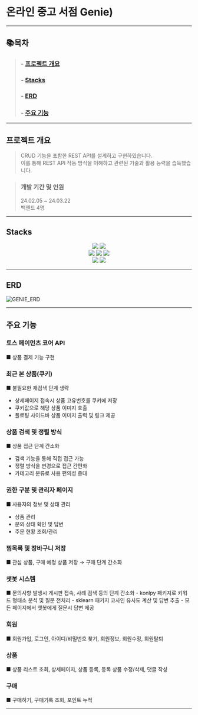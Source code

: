 # 온라인 중고 서점 Genie)

* * *

## 📚목차
>
>###   - [프로젝트 개요](#프로젝트-개요)
>###   - [Stacks](#Stacks)
>###   - [ERD](#ERD)
>###   - [주요 기능](#주요-기능)

* * *
## 프로젝트 개요  

>CRUD 기능을 포함한 REST API를 설계하고 구현하였습니다.<br>
>이를 통해 REST API 작동 방식을 이해하고 관련된 기술과 활용 능력을 습득했습니다.
>

>### 개발 기간 및 인원
>24.02.05 ~ 24.03.22<br>
>백엔드 4명
* * *
## Stacks
<div align=center> 
  <img src="https://img.shields.io/badge/java-007396?style=for-the-badge&logo=java&logoColor=white">
  <img src="https://img.shields.io/badge/python-3776AB?style=for-the-badge&logo=python&logoColor=white"> 
  <br> 
  <img src="https://img.shields.io/badge/spring-6DB33F?style=for-the-badge&logo=spring&logoColor=white">
  <img src="https://img.shields.io/badge/flask-000000?style=for-the-badge&logo=flask&logoColor=white">
  <img src="https://img.shields.io/badge/github-181717?style=for-the-badge&logo=github&logoColor=white"> 
  <br>
  <img src="https://img.shields.io/badge/oracle-F80000?style=for-the-badge&logo=oracle&logoColor=white">
  <img src="https://img.shields.io/badge/apache tomcat-F8DC75?style=for-the-badge&logo=apachetomcat&logoColor=white">
</div>

* * *

## ERD
![GENIE_ERD](https://github.com/Maksimssi/genie/assets/142511332/0db3dfcb-c55e-4702-ae28-77c3bddf08ee)


* * *

## 주요 기능


### 토스 페이먼츠 코어 API
■ 상품 결제 기능 구현


### 최근 본 상품(쿠키)
■ 불필요한 재검색 단계 생략
- 상세페이지 접속시 상품 고유번호를 쿠키에 저장
- 쿠키값으로 해당 상품 이미지 호출
- 플로팅 사이드바 상품 이미지 출력 및 링크 제공
  

### 상품 검색 및 정렬 방식
■ 상품 접근 단계 간소화
- 검색 기능을 통해 직접 접근 가능
- 정렬 방식을 변경으로 접근 간편화
- 카테고리 분류로 사용 편의성 증대
  

### 권한 구분 및 관리자 페이지
■ 사용자의 정보 및 상태 관리
- 상품 관리
- 문의 상태 확인 및 답변
- 주문 현황 조회/관리
  

### 찜목록 및 장바구니 저장
■ 관심 상품, 구매 예정 상품 저장 → 구매 단계 간소화


### 챗봇 시스템
■ 문의사항 발생시 게시판 접속, 사례 검색 등의 단계 간소화
    - konlpy 패키지로 키워드 형태소 분석 및 질문 전처리
    - sklearn 패키지 코사인 유사도 계산 및 답변 추출
    - 모든 페이지에서 챗봇에게 질문시 답변 제공


### 회원
■ 회원가입, 로그인, 아이디/비밀번호 찾기, 회원정보, 회원수정, 회원탈퇴

### 상품
■ 상품 리스트 조회, 상세페이지, 상품 등록, 등록 상품 수정/삭제, 댓글 작성

### 구매
■ 구매하기, 구매기록 조회, 포인트 누적


* * *
